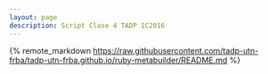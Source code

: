 ```yaml
---
layout: page
description: Script Clase 4 TADP 1C2016
---	 	 	 	
```


{% remote_markdown https://raw.githubusercontent.com/tadp-utn-frba/tadp-utn-frba.github.io/ruby-metabuilder/README.md %}
